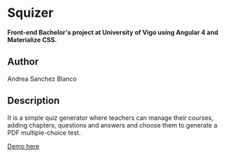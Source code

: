 # Squizer

**Front-end Bachelor's project at University of Vigo using Angular 4 and Materialize CSS.**

## Author

Andrea Sanchez Blanco

## Description

It is a simple quiz generator where teachers can manage their courses, adding chapters, questions and answers and choose them to generate a PDF multiple-choice test.

[Demo here](http://squizer.ga/)
